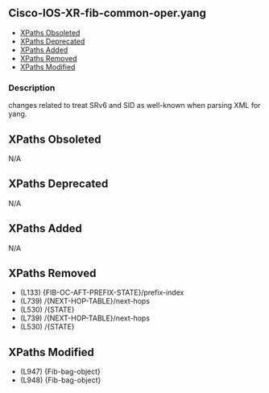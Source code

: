 ## Cisco-IOS-XR-fib-common-oper.yang

- [XPaths Obsoleted](#xpaths-obsoleted)
- [XPaths Deprecated](#xpaths-deprecated)
- [XPaths Added](#xpaths-added)
- [XPaths Removed](#xpaths-removed)
- [XPaths Modified](#xpaths-modified)

### Description

changes related to treat SRv6 and SID as well-known when parsing XML for yang.

## XPaths Obsoleted

N/A

## XPaths Deprecated

N/A

## XPaths Added

N/A

## XPaths Removed

- (L133)	{FIB-OC-AFT-PREFIX-STATE}/prefix-index
- (L739)	/{NEXT-HOP-TABLE}/next-hops
- (L530)	/{STATE}
- (L739)	/{NEXT-HOP-TABLE}/next-hops
- (L530)	/{STATE}

## XPaths Modified

- (L947)	{Fib-bag-object}
- (L948)	{Fib-bag-object}

